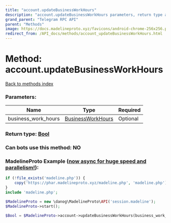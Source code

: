 ```yaml
---
title: "account.updateBusinessWorkHours"
description: "account.updateBusinessWorkHours parameters, return type and example"
grand_parent: "Telegram RPC API"
parent: "Methods"
image: https://docs.madelineproto.xyz/favicons/android-chrome-256x256.png
redirect_from: /API_docs/methods/account_updateBusinessWorkHours.html
---
```

# Method: account.updateBusinessWorkHours
[Back to methods index](index.html)



### Parameters:

| Name     |    Type       | Required |
|----------|---------------|----------|
|business\_work\_hours|[BusinessWorkHours](/API_docs/types/BusinessWorkHours.html) | Optional|


### Return type: [Bool](/API_docs/types/Bool.html)

### Can bots use this method: **NO**


### MadelineProto Example ([now async for huge speed and parallelism!](https://docs.madelineproto.xyz/docs/ASYNC.html)):


```php
if (!file_exists('madeline.php')) {
    copy('https://phar.madelineproto.xyz/madeline.php', 'madeline.php');
}
include 'madeline.php';

$MadelineProto = new \danog\MadelineProto\API('session.madeline');
$MadelineProto->start();

$Bool = $MadelineProto->account->updateBusinessWorkHours(business_work_hours: $BusinessWorkHours, );
```

